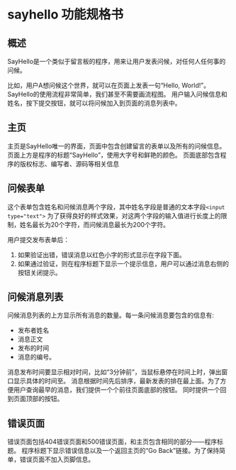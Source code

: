 # sayhello 功能规格书

## 概述

SayHello是一个类似于留言板的程序，用来让用户发表问候，对任何人任何事的问候。

比如，用户A想问候这个世界，就可以在页面上发表一句“Hello, World!”。SayHello的使用流程非常简单，我们甚至不需要画流程图。
用户输入问候信息和姓名，按下提交按钮，就可以将问候加入到页面的消息列表中。

## 主页

主页是SayHello唯一的界面，页面中包含创建留言的表单以及所有的问候信息。
页面上方是程序的标题“SayHello”，使用大字号和鲜艳的颜色。
页面底部包含程序的版权标志、编写者、源码等相关信息

## 问候表单

这个表单包含姓名和问候消息两个字段，其中姓名字段是普通的文本字段```<input type="text">```
为了获得良好的样式效果，对这两个字段的输入值进行长度上的限制，姓名最长为20个字符，而问候消息最长为200个字符。

用户提交发布表单后：

1. 如果验证出错，错误消息以红色小字的形式显示在字段下面。
2. 如果通过验证，则在程序标题下显示一个提示信息，用户可以通过消息右侧的按钮关闭提示。

## 问候消息列表

问候消息列表的上方显示所有消息的数量。每一条问候消息要包含的信息有:

* 发布者姓名
* 消息正文
* 发布的时间
* 消息的编号。

消息发布时间要显示相对时间，比如“3分钟前”，当鼠标悬停在时间上时，弹出窗口显示具体的时间至。
消息根据时间先后排序，最新发表的排在最上面。为了方便用户查询最早的消息，我们提供一个个前往页面底部的按钮。
同时提供一个回到页面顶部的按钮。

## 错误页面

错误页面包括404错误页面和500错误页面，和主页包含相同的部分——程序标题。
程序标题下显示错误信息以及一个返回主页的“Go Back”链接。为了保持简单，错误页面不加入页脚信息。